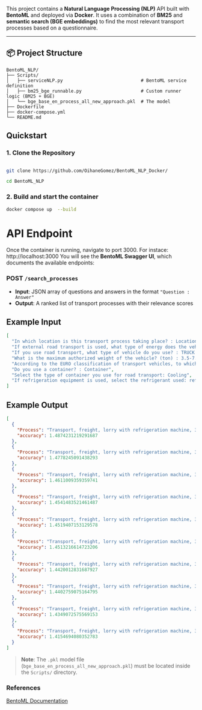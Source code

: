This project contains a **Natural Language Processing (NLP)** API built with **BentoML** and deployed via **Docker**. It uses a combination of **BM25** and **semantic search (BGE embeddings)** to find the most relevant transport processes based on a questionnaire.


---


## 📦 Project Structure

  
```plaintext
BentoML_NLP/
├── Scripts/
│   ├── serviceNLP.py                             # BentoML service definition
│   ├── bm25_bge_runnable.py                      # Custom runner logic (BM25 + BGE)
│   └── bge_base_en_process_all_new_approach.pkl  # The model
├── Dockerfile
├── docker-compose.yml
└── README.md
```


  

## Quickstart

  

### 1. Clone the Repository

  

```bash

git clone https://github.com/OihaneGomez/BentoML_NLP_Docker/

cd BentoML_NLP

  ```

### 2. Build and start the container
```bash
docker compose up  --build
  ```
  

  
# API Endpoint
Once the container is running, navigate to port 3000. For instace: http://localhost:3000 
You will see the **BentoML Swagger UI**, which documents the available endpoints:

### POST `/search_processes`

- **Input**: JSON array of questions and answers in the format `"Question : Answer"`
- **Output**: A ranked list of transport processes with their relevance scores

## Example Input

```json
[
  "In which location is this transport process taking place? : Location GLO",
  "If external road transport is used, what type of energy does the vehicle use? : Gasoline gas",
  "If you use road transport, what type of vehicle do you use? : TRUCK LORRY",
  "What is the maximum authorized weight of the vehicle? (ton) : 3.5-7.5",
  "According to the EURO classification of transport vehicles, to which group does your vehicle belong? : EURO3 EU3",
  "Do you use a container? : Container",
  "Select the type of container you use for road transport: Cooling",
  "If refrigeration equipment is used, select the refrigerant used: refrigeration R134a"
]
```
## Example Output


```json
[
  {
    "Process": "Transport, freight, lorry with refrigeration machine, 3.5-7.5 ton, EURO3, R134a refrigerant, cooling {GLO}| transport, freight, lorry with refrigeration machine, 3.5-7.5 ton, EURO3, R134a refrigerant, cooling | APOS, U | {Location:GLO} | {Unit:tkm}",
    "accuracy": 1.4874231219291687
  },
  {
    "Process": "Transport, freight, lorry with refrigeration machine, 3.5-7.5 ton, EURO3, carbon dioxide, liquid refrigerant, cooling {GLO}| transport, freight, lorry with refrigeration machine, 3.5-7.5 ton, EURO3, carbon dioxide, liquid refrigerant, cooling | APOS, U | {Location:GLO} | {Unit:tkm}",
    "accuracy": 1.4778245091438293
  },
  {
    "Process": "Transport, freight, lorry with refrigeration machine, 3.5-7.5 ton, EURO4, R134a refrigerant, cooling {GLO}| transport, freight, lorry with refrigeration machine, 3.5-7.5 ton, EURO4, R134a refrigerant, cooling | APOS, U | {Location:GLO} | {Unit:tkm}",
    "accuracy": 1.4611009359359741
  },
  {
    "Process": "Transport, freight, lorry with refrigeration machine, 3.5-7.5 ton, EURO5, R134a refrigerant, cooling {GLO}| transport, freight, lorry with refrigeration machine, 3.5-7.5 ton, EURO5, R134a refrigerant, cooling | APOS, U | {Location:GLO} | {Unit:tkm}",
    "accuracy": 1.4541483521461487
  },
  {
    "Process": "Transport, freight, lorry with refrigeration machine, 3.5-7.5 ton, EURO6, R134a refrigerant, cooling {GLO}| transport, freight, lorry with refrigeration machine, 3.5-7.5 ton, EURO6, R134a refrigerant, cooling | APOS, U | {Location:GLO} | {Unit:tkm}",
    "accuracy": 1.4519407153129578
  },
  {
    "Process": "Transport, freight, lorry with refrigeration machine, 3.5-7.5 ton, EURO4, carbon dioxide, liquid refrigerant, cooling {GLO}| transport, freight, lorry with refrigeration machine, 3.5-7.5 ton, EURO4, carbon dioxide, liquid refrigerant, cooling | APOS, U | {Location:GLO} | {Unit:tkm}",
    "accuracy": 1.4513216614723206
  },
  {
    "Process": "Transport, freight, lorry with refrigeration machine, 3.5-7.5 ton, EURO3, carbon dioxide, liquid refrigerant, cooling {GLO}| market for transport, freight, lorry with refrigeration machine, 3.5-7.5 ton, EURO3, carbon dioxide, liquid refri(...)_1 | APOS, U | {Location:GLO} | {Unit:tkm}",
    "accuracy": 1.4420012831687927
  },
  {
    "Process": "Transport, freight, lorry with refrigeration machine, 3.5-7.5 ton, EURO5, carbon dioxide, liquid refrigerant, cooling {GLO}| transport, freight, lorry with refrigeration machine, 3.5-7.5 ton, EURO5, carbon dioxide, liquid refrigerant, cooling | APOS, U | {Location:GLO} | {Unit:tkm}",
    "accuracy": 1.4402759075164795
  },
  {
    "Process": "Transport, freight, lorry with refrigeration machine, 3.5-7.5 ton, EURO6, carbon dioxide, liquid refrigerant, cooling {GLO}| transport, freight, lorry with refrigeration machine, 3.5-7.5 ton, EURO6, carbon dioxide, liquid refrigerant, cooling | APOS, U | {Location:GLO} | {Unit:tkm}",
    "accuracy": 1.4349072575569153
  },
  {
    "Process": "Transport, freight, lorry with refrigeration machine, 3.5-7.5 ton, EURO5, carbon dioxide, liquid refrigerant, cooling {GLO}| market for transport, freight, lorry with refrigeration machine, 3.5-7.5 ton, EURO5, carbon dioxide, liquid refri(...)_3 | APOS, U | {Location:GLO} | {Unit:tkm}",
    "accuracy": 1.4154694080352783
  }
]
```


> **Note**: The `.pkl` model file (`bge_base_en_process_all_new_approach.pkl`) must be located inside the `Scripts/` directory.

### References
[BentoML Documentation](https://docs.bentoml.org/)


